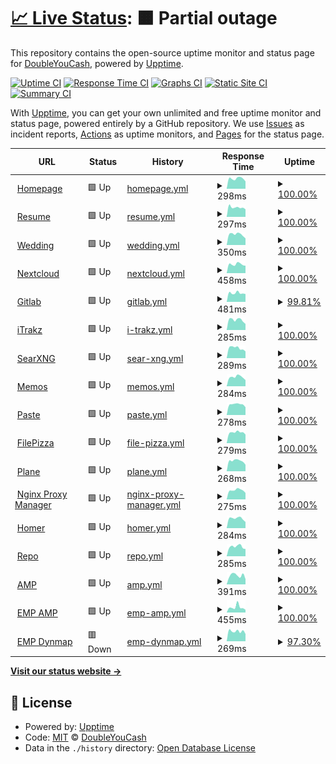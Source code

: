 # [📈 Live Status](https://status.wyattduber.com): <!--live status--> **🟧 Partial outage**

This repository contains the open-source uptime monitor and status page for [DoubleYouCash](https://status.wyattduber.com), powered by [Upptime](https://github.com/upptime/upptime).

[![Uptime CI](https://github.com/DoubleYouCash/statuspage/workflows/Uptime%20CI/badge.svg)](https://github.com/DoubleYouCash/statuspage/actions?query=workflow%3A%22Uptime+CI%22)
[![Response Time CI](https://github.com/DoubleYouCash/statuspage/workflows/Response%20Time%20CI/badge.svg)](https://github.com/DoubleYouCash/statuspage/actions?query=workflow%3A%22Response+Time+CI%22)
[![Graphs CI](https://github.com/DoubleYouCash/statuspage/workflows/Graphs%20CI/badge.svg)](https://github.com/DoubleYouCash/statuspage/actions?query=workflow%3A%22Graphs+CI%22)
[![Static Site CI](https://github.com/DoubleYouCash/statuspage/workflows/Static%20Site%20CI/badge.svg)](https://github.com/DoubleYouCash/statuspage/actions?query=workflow%3A%22Static+Site+CI%22)
[![Summary CI](https://github.com/DoubleYouCash/statuspage/workflows/Summary%20CI/badge.svg)](https://github.com/DoubleYouCash/statuspage/actions?query=workflow%3A%22Summary+CI%22)

With [Upptime](https://upptime.js.org), you can get your own unlimited and free uptime monitor and status page, powered entirely by a GitHub repository. We use [Issues](https://github.com/DoubleYouCash/statuspage/issues) as incident reports, [Actions](https://github.com/DoubleYouCash/statuspage/actions) as uptime monitors, and [Pages](https://status.wyattduber.com) for the status page.

<!--start: status pages-->
<!-- This summary is generated by Upptime (https://github.com/upptime/upptime) -->
<!-- Do not edit this manually, your changes will be overwritten -->
<!-- prettier-ignore -->
| URL | Status | History | Response Time | Uptime |
| --- | ------ | ------- | ------------- | ------ |
| <img alt="" src="https://icons.duckduckgo.com/ip3/www.wyattduber.com.ico" height="13"> [Homepage](https://www.wyattduber.com) | 🟩 Up | [homepage.yml](https://github.com/wyattduber/statuspage/commits/HEAD/history/homepage.yml) | <details><summary><img alt="Response time graph" src="./graphs/homepage/response-time-week.png" height="20"> 298ms</summary><br><a href="https://status.wyattduber.com/history/homepage"><img alt="Response time 337" src="https://img.shields.io/endpoint?url=https%3A%2F%2Fraw.githubusercontent.com%2Fwyattduber%2Fstatuspage%2FHEAD%2Fapi%2Fhomepage%2Fresponse-time.json"></a><br><a href="https://status.wyattduber.com/history/homepage"><img alt="24-hour response time 223" src="https://img.shields.io/endpoint?url=https%3A%2F%2Fraw.githubusercontent.com%2Fwyattduber%2Fstatuspage%2FHEAD%2Fapi%2Fhomepage%2Fresponse-time-day.json"></a><br><a href="https://status.wyattduber.com/history/homepage"><img alt="7-day response time 298" src="https://img.shields.io/endpoint?url=https%3A%2F%2Fraw.githubusercontent.com%2Fwyattduber%2Fstatuspage%2FHEAD%2Fapi%2Fhomepage%2Fresponse-time-week.json"></a><br><a href="https://status.wyattduber.com/history/homepage"><img alt="30-day response time 317" src="https://img.shields.io/endpoint?url=https%3A%2F%2Fraw.githubusercontent.com%2Fwyattduber%2Fstatuspage%2FHEAD%2Fapi%2Fhomepage%2Fresponse-time-month.json"></a><br><a href="https://status.wyattduber.com/history/homepage"><img alt="1-year response time 337" src="https://img.shields.io/endpoint?url=https%3A%2F%2Fraw.githubusercontent.com%2Fwyattduber%2Fstatuspage%2FHEAD%2Fapi%2Fhomepage%2Fresponse-time-year.json"></a></details> | <details><summary><a href="https://status.wyattduber.com/history/homepage">100.00%</a></summary><a href="https://status.wyattduber.com/history/homepage"><img alt="All-time uptime 96.67%" src="https://img.shields.io/endpoint?url=https%3A%2F%2Fraw.githubusercontent.com%2Fwyattduber%2Fstatuspage%2FHEAD%2Fapi%2Fhomepage%2Fuptime.json"></a><br><a href="https://status.wyattduber.com/history/homepage"><img alt="24-hour uptime 100.00%" src="https://img.shields.io/endpoint?url=https%3A%2F%2Fraw.githubusercontent.com%2Fwyattduber%2Fstatuspage%2FHEAD%2Fapi%2Fhomepage%2Fuptime-day.json"></a><br><a href="https://status.wyattduber.com/history/homepage"><img alt="7-day uptime 100.00%" src="https://img.shields.io/endpoint?url=https%3A%2F%2Fraw.githubusercontent.com%2Fwyattduber%2Fstatuspage%2FHEAD%2Fapi%2Fhomepage%2Fuptime-week.json"></a><br><a href="https://status.wyattduber.com/history/homepage"><img alt="30-day uptime 100.00%" src="https://img.shields.io/endpoint?url=https%3A%2F%2Fraw.githubusercontent.com%2Fwyattduber%2Fstatuspage%2FHEAD%2Fapi%2Fhomepage%2Fuptime-month.json"></a><br><a href="https://status.wyattduber.com/history/homepage"><img alt="1-year uptime 96.67%" src="https://img.shields.io/endpoint?url=https%3A%2F%2Fraw.githubusercontent.com%2Fwyattduber%2Fstatuspage%2FHEAD%2Fapi%2Fhomepage%2Fuptime-year.json"></a></details>
| <img alt="" src="https://icons.duckduckgo.com/ip3/resume.wyattduber.com.ico" height="13"> [Resume](https://resume.wyattduber.com) | 🟩 Up | [resume.yml](https://github.com/wyattduber/statuspage/commits/HEAD/history/resume.yml) | <details><summary><img alt="Response time graph" src="./graphs/resume/response-time-week.png" height="20"> 297ms</summary><br><a href="https://status.wyattduber.com/history/resume"><img alt="Response time 342" src="https://img.shields.io/endpoint?url=https%3A%2F%2Fraw.githubusercontent.com%2Fwyattduber%2Fstatuspage%2FHEAD%2Fapi%2Fresume%2Fresponse-time.json"></a><br><a href="https://status.wyattduber.com/history/resume"><img alt="24-hour response time 196" src="https://img.shields.io/endpoint?url=https%3A%2F%2Fraw.githubusercontent.com%2Fwyattduber%2Fstatuspage%2FHEAD%2Fapi%2Fresume%2Fresponse-time-day.json"></a><br><a href="https://status.wyattduber.com/history/resume"><img alt="7-day response time 297" src="https://img.shields.io/endpoint?url=https%3A%2F%2Fraw.githubusercontent.com%2Fwyattduber%2Fstatuspage%2FHEAD%2Fapi%2Fresume%2Fresponse-time-week.json"></a><br><a href="https://status.wyattduber.com/history/resume"><img alt="30-day response time 323" src="https://img.shields.io/endpoint?url=https%3A%2F%2Fraw.githubusercontent.com%2Fwyattduber%2Fstatuspage%2FHEAD%2Fapi%2Fresume%2Fresponse-time-month.json"></a><br><a href="https://status.wyattduber.com/history/resume"><img alt="1-year response time 342" src="https://img.shields.io/endpoint?url=https%3A%2F%2Fraw.githubusercontent.com%2Fwyattduber%2Fstatuspage%2FHEAD%2Fapi%2Fresume%2Fresponse-time-year.json"></a></details> | <details><summary><a href="https://status.wyattduber.com/history/resume">100.00%</a></summary><a href="https://status.wyattduber.com/history/resume"><img alt="All-time uptime 96.68%" src="https://img.shields.io/endpoint?url=https%3A%2F%2Fraw.githubusercontent.com%2Fwyattduber%2Fstatuspage%2FHEAD%2Fapi%2Fresume%2Fuptime.json"></a><br><a href="https://status.wyattduber.com/history/resume"><img alt="24-hour uptime 100.00%" src="https://img.shields.io/endpoint?url=https%3A%2F%2Fraw.githubusercontent.com%2Fwyattduber%2Fstatuspage%2FHEAD%2Fapi%2Fresume%2Fuptime-day.json"></a><br><a href="https://status.wyattduber.com/history/resume"><img alt="7-day uptime 100.00%" src="https://img.shields.io/endpoint?url=https%3A%2F%2Fraw.githubusercontent.com%2Fwyattduber%2Fstatuspage%2FHEAD%2Fapi%2Fresume%2Fuptime-week.json"></a><br><a href="https://status.wyattduber.com/history/resume"><img alt="30-day uptime 100.00%" src="https://img.shields.io/endpoint?url=https%3A%2F%2Fraw.githubusercontent.com%2Fwyattduber%2Fstatuspage%2FHEAD%2Fapi%2Fresume%2Fuptime-month.json"></a><br><a href="https://status.wyattduber.com/history/resume"><img alt="1-year uptime 96.68%" src="https://img.shields.io/endpoint?url=https%3A%2F%2Fraw.githubusercontent.com%2Fwyattduber%2Fstatuspage%2FHEAD%2Fapi%2Fresume%2Fuptime-year.json"></a></details>
| <img alt="" src="https://icons.duckduckgo.com/ip3/wedding.wyattduber.com.ico" height="13"> [Wedding](https://wedding.wyattduber.com) | 🟩 Up | [wedding.yml](https://github.com/wyattduber/statuspage/commits/HEAD/history/wedding.yml) | <details><summary><img alt="Response time graph" src="./graphs/wedding/response-time-week.png" height="20"> 350ms</summary><br><a href="https://status.wyattduber.com/history/wedding"><img alt="Response time 397" src="https://img.shields.io/endpoint?url=https%3A%2F%2Fraw.githubusercontent.com%2Fwyattduber%2Fstatuspage%2FHEAD%2Fapi%2Fwedding%2Fresponse-time.json"></a><br><a href="https://status.wyattduber.com/history/wedding"><img alt="24-hour response time 272" src="https://img.shields.io/endpoint?url=https%3A%2F%2Fraw.githubusercontent.com%2Fwyattduber%2Fstatuspage%2FHEAD%2Fapi%2Fwedding%2Fresponse-time-day.json"></a><br><a href="https://status.wyattduber.com/history/wedding"><img alt="7-day response time 350" src="https://img.shields.io/endpoint?url=https%3A%2F%2Fraw.githubusercontent.com%2Fwyattduber%2Fstatuspage%2FHEAD%2Fapi%2Fwedding%2Fresponse-time-week.json"></a><br><a href="https://status.wyattduber.com/history/wedding"><img alt="30-day response time 373" src="https://img.shields.io/endpoint?url=https%3A%2F%2Fraw.githubusercontent.com%2Fwyattduber%2Fstatuspage%2FHEAD%2Fapi%2Fwedding%2Fresponse-time-month.json"></a><br><a href="https://status.wyattduber.com/history/wedding"><img alt="1-year response time 397" src="https://img.shields.io/endpoint?url=https%3A%2F%2Fraw.githubusercontent.com%2Fwyattduber%2Fstatuspage%2FHEAD%2Fapi%2Fwedding%2Fresponse-time-year.json"></a></details> | <details><summary><a href="https://status.wyattduber.com/history/wedding">100.00%</a></summary><a href="https://status.wyattduber.com/history/wedding"><img alt="All-time uptime 96.68%" src="https://img.shields.io/endpoint?url=https%3A%2F%2Fraw.githubusercontent.com%2Fwyattduber%2Fstatuspage%2FHEAD%2Fapi%2Fwedding%2Fuptime.json"></a><br><a href="https://status.wyattduber.com/history/wedding"><img alt="24-hour uptime 100.00%" src="https://img.shields.io/endpoint?url=https%3A%2F%2Fraw.githubusercontent.com%2Fwyattduber%2Fstatuspage%2FHEAD%2Fapi%2Fwedding%2Fuptime-day.json"></a><br><a href="https://status.wyattduber.com/history/wedding"><img alt="7-day uptime 100.00%" src="https://img.shields.io/endpoint?url=https%3A%2F%2Fraw.githubusercontent.com%2Fwyattduber%2Fstatuspage%2FHEAD%2Fapi%2Fwedding%2Fuptime-week.json"></a><br><a href="https://status.wyattduber.com/history/wedding"><img alt="30-day uptime 100.00%" src="https://img.shields.io/endpoint?url=https%3A%2F%2Fraw.githubusercontent.com%2Fwyattduber%2Fstatuspage%2FHEAD%2Fapi%2Fwedding%2Fuptime-month.json"></a><br><a href="https://status.wyattduber.com/history/wedding"><img alt="1-year uptime 96.68%" src="https://img.shields.io/endpoint?url=https%3A%2F%2Fraw.githubusercontent.com%2Fwyattduber%2Fstatuspage%2FHEAD%2Fapi%2Fwedding%2Fuptime-year.json"></a></details>
| <img alt="" src="https://icons.duckduckgo.com/ip3/cloud.wyattduber.com.ico" height="13"> [Nextcloud](https://cloud.wyattduber.com) | 🟩 Up | [nextcloud.yml](https://github.com/wyattduber/statuspage/commits/HEAD/history/nextcloud.yml) | <details><summary><img alt="Response time graph" src="./graphs/nextcloud/response-time-week.png" height="20"> 458ms</summary><br><a href="https://status.wyattduber.com/history/nextcloud"><img alt="Response time 606" src="https://img.shields.io/endpoint?url=https%3A%2F%2Fraw.githubusercontent.com%2Fwyattduber%2Fstatuspage%2FHEAD%2Fapi%2Fnextcloud%2Fresponse-time.json"></a><br><a href="https://status.wyattduber.com/history/nextcloud"><img alt="24-hour response time 351" src="https://img.shields.io/endpoint?url=https%3A%2F%2Fraw.githubusercontent.com%2Fwyattduber%2Fstatuspage%2FHEAD%2Fapi%2Fnextcloud%2Fresponse-time-day.json"></a><br><a href="https://status.wyattduber.com/history/nextcloud"><img alt="7-day response time 458" src="https://img.shields.io/endpoint?url=https%3A%2F%2Fraw.githubusercontent.com%2Fwyattduber%2Fstatuspage%2FHEAD%2Fapi%2Fnextcloud%2Fresponse-time-week.json"></a><br><a href="https://status.wyattduber.com/history/nextcloud"><img alt="30-day response time 464" src="https://img.shields.io/endpoint?url=https%3A%2F%2Fraw.githubusercontent.com%2Fwyattduber%2Fstatuspage%2FHEAD%2Fapi%2Fnextcloud%2Fresponse-time-month.json"></a><br><a href="https://status.wyattduber.com/history/nextcloud"><img alt="1-year response time 606" src="https://img.shields.io/endpoint?url=https%3A%2F%2Fraw.githubusercontent.com%2Fwyattduber%2Fstatuspage%2FHEAD%2Fapi%2Fnextcloud%2Fresponse-time-year.json"></a></details> | <details><summary><a href="https://status.wyattduber.com/history/nextcloud">100.00%</a></summary><a href="https://status.wyattduber.com/history/nextcloud"><img alt="All-time uptime 96.67%" src="https://img.shields.io/endpoint?url=https%3A%2F%2Fraw.githubusercontent.com%2Fwyattduber%2Fstatuspage%2FHEAD%2Fapi%2Fnextcloud%2Fuptime.json"></a><br><a href="https://status.wyattduber.com/history/nextcloud"><img alt="24-hour uptime 100.00%" src="https://img.shields.io/endpoint?url=https%3A%2F%2Fraw.githubusercontent.com%2Fwyattduber%2Fstatuspage%2FHEAD%2Fapi%2Fnextcloud%2Fuptime-day.json"></a><br><a href="https://status.wyattduber.com/history/nextcloud"><img alt="7-day uptime 100.00%" src="https://img.shields.io/endpoint?url=https%3A%2F%2Fraw.githubusercontent.com%2Fwyattduber%2Fstatuspage%2FHEAD%2Fapi%2Fnextcloud%2Fuptime-week.json"></a><br><a href="https://status.wyattduber.com/history/nextcloud"><img alt="30-day uptime 100.00%" src="https://img.shields.io/endpoint?url=https%3A%2F%2Fraw.githubusercontent.com%2Fwyattduber%2Fstatuspage%2FHEAD%2Fapi%2Fnextcloud%2Fuptime-month.json"></a><br><a href="https://status.wyattduber.com/history/nextcloud"><img alt="1-year uptime 96.67%" src="https://img.shields.io/endpoint?url=https%3A%2F%2Fraw.githubusercontent.com%2Fwyattduber%2Fstatuspage%2FHEAD%2Fapi%2Fnextcloud%2Fuptime-year.json"></a></details>
| <img alt="" src="https://icons.duckduckgo.com/ip3/git.wyattduber.com.ico" height="13"> [Gitlab](https://git.wyattduber.com) | 🟩 Up | [gitlab.yml](https://github.com/wyattduber/statuspage/commits/HEAD/history/gitlab.yml) | <details><summary><img alt="Response time graph" src="./graphs/gitlab/response-time-week.png" height="20"> 481ms</summary><br><a href="https://status.wyattduber.com/history/gitlab"><img alt="Response time 585" src="https://img.shields.io/endpoint?url=https%3A%2F%2Fraw.githubusercontent.com%2Fwyattduber%2Fstatuspage%2FHEAD%2Fapi%2Fgitlab%2Fresponse-time.json"></a><br><a href="https://status.wyattduber.com/history/gitlab"><img alt="24-hour response time 504" src="https://img.shields.io/endpoint?url=https%3A%2F%2Fraw.githubusercontent.com%2Fwyattduber%2Fstatuspage%2FHEAD%2Fapi%2Fgitlab%2Fresponse-time-day.json"></a><br><a href="https://status.wyattduber.com/history/gitlab"><img alt="7-day response time 481" src="https://img.shields.io/endpoint?url=https%3A%2F%2Fraw.githubusercontent.com%2Fwyattduber%2Fstatuspage%2FHEAD%2Fapi%2Fgitlab%2Fresponse-time-week.json"></a><br><a href="https://status.wyattduber.com/history/gitlab"><img alt="30-day response time 519" src="https://img.shields.io/endpoint?url=https%3A%2F%2Fraw.githubusercontent.com%2Fwyattduber%2Fstatuspage%2FHEAD%2Fapi%2Fgitlab%2Fresponse-time-month.json"></a><br><a href="https://status.wyattduber.com/history/gitlab"><img alt="1-year response time 585" src="https://img.shields.io/endpoint?url=https%3A%2F%2Fraw.githubusercontent.com%2Fwyattduber%2Fstatuspage%2FHEAD%2Fapi%2Fgitlab%2Fresponse-time-year.json"></a></details> | <details><summary><a href="https://status.wyattduber.com/history/gitlab">99.81%</a></summary><a href="https://status.wyattduber.com/history/gitlab"><img alt="All-time uptime 96.61%" src="https://img.shields.io/endpoint?url=https%3A%2F%2Fraw.githubusercontent.com%2Fwyattduber%2Fstatuspage%2FHEAD%2Fapi%2Fgitlab%2Fuptime.json"></a><br><a href="https://status.wyattduber.com/history/gitlab"><img alt="24-hour uptime 98.66%" src="https://img.shields.io/endpoint?url=https%3A%2F%2Fraw.githubusercontent.com%2Fwyattduber%2Fstatuspage%2FHEAD%2Fapi%2Fgitlab%2Fuptime-day.json"></a><br><a href="https://status.wyattduber.com/history/gitlab"><img alt="7-day uptime 99.81%" src="https://img.shields.io/endpoint?url=https%3A%2F%2Fraw.githubusercontent.com%2Fwyattduber%2Fstatuspage%2FHEAD%2Fapi%2Fgitlab%2Fuptime-week.json"></a><br><a href="https://status.wyattduber.com/history/gitlab"><img alt="30-day uptime 99.81%" src="https://img.shields.io/endpoint?url=https%3A%2F%2Fraw.githubusercontent.com%2Fwyattduber%2Fstatuspage%2FHEAD%2Fapi%2Fgitlab%2Fuptime-month.json"></a><br><a href="https://status.wyattduber.com/history/gitlab"><img alt="1-year uptime 96.61%" src="https://img.shields.io/endpoint?url=https%3A%2F%2Fraw.githubusercontent.com%2Fwyattduber%2Fstatuspage%2FHEAD%2Fapi%2Fgitlab%2Fuptime-year.json"></a></details>
| <img alt="" src="https://icons.duckduckgo.com/ip3/itrakz.wyattduber.com.ico" height="13"> [iTrakz](https://itrakz.wyattduber.com) | 🟩 Up | [i-trakz.yml](https://github.com/wyattduber/statuspage/commits/HEAD/history/i-trakz.yml) | <details><summary><img alt="Response time graph" src="./graphs/i-trakz/response-time-week.png" height="20"> 285ms</summary><br><a href="https://status.wyattduber.com/history/i-trakz"><img alt="Response time 310" src="https://img.shields.io/endpoint?url=https%3A%2F%2Fraw.githubusercontent.com%2Fwyattduber%2Fstatuspage%2FHEAD%2Fapi%2Fi-trakz%2Fresponse-time.json"></a><br><a href="https://status.wyattduber.com/history/i-trakz"><img alt="24-hour response time 183" src="https://img.shields.io/endpoint?url=https%3A%2F%2Fraw.githubusercontent.com%2Fwyattduber%2Fstatuspage%2FHEAD%2Fapi%2Fi-trakz%2Fresponse-time-day.json"></a><br><a href="https://status.wyattduber.com/history/i-trakz"><img alt="7-day response time 285" src="https://img.shields.io/endpoint?url=https%3A%2F%2Fraw.githubusercontent.com%2Fwyattduber%2Fstatuspage%2FHEAD%2Fapi%2Fi-trakz%2Fresponse-time-week.json"></a><br><a href="https://status.wyattduber.com/history/i-trakz"><img alt="30-day response time 297" src="https://img.shields.io/endpoint?url=https%3A%2F%2Fraw.githubusercontent.com%2Fwyattduber%2Fstatuspage%2FHEAD%2Fapi%2Fi-trakz%2Fresponse-time-month.json"></a><br><a href="https://status.wyattduber.com/history/i-trakz"><img alt="1-year response time 310" src="https://img.shields.io/endpoint?url=https%3A%2F%2Fraw.githubusercontent.com%2Fwyattduber%2Fstatuspage%2FHEAD%2Fapi%2Fi-trakz%2Fresponse-time-year.json"></a></details> | <details><summary><a href="https://status.wyattduber.com/history/i-trakz">100.00%</a></summary><a href="https://status.wyattduber.com/history/i-trakz"><img alt="All-time uptime 95.12%" src="https://img.shields.io/endpoint?url=https%3A%2F%2Fraw.githubusercontent.com%2Fwyattduber%2Fstatuspage%2FHEAD%2Fapi%2Fi-trakz%2Fuptime.json"></a><br><a href="https://status.wyattduber.com/history/i-trakz"><img alt="24-hour uptime 100.00%" src="https://img.shields.io/endpoint?url=https%3A%2F%2Fraw.githubusercontent.com%2Fwyattduber%2Fstatuspage%2FHEAD%2Fapi%2Fi-trakz%2Fuptime-day.json"></a><br><a href="https://status.wyattduber.com/history/i-trakz"><img alt="7-day uptime 100.00%" src="https://img.shields.io/endpoint?url=https%3A%2F%2Fraw.githubusercontent.com%2Fwyattduber%2Fstatuspage%2FHEAD%2Fapi%2Fi-trakz%2Fuptime-week.json"></a><br><a href="https://status.wyattduber.com/history/i-trakz"><img alt="30-day uptime 100.00%" src="https://img.shields.io/endpoint?url=https%3A%2F%2Fraw.githubusercontent.com%2Fwyattduber%2Fstatuspage%2FHEAD%2Fapi%2Fi-trakz%2Fuptime-month.json"></a><br><a href="https://status.wyattduber.com/history/i-trakz"><img alt="1-year uptime 95.12%" src="https://img.shields.io/endpoint?url=https%3A%2F%2Fraw.githubusercontent.com%2Fwyattduber%2Fstatuspage%2FHEAD%2Fapi%2Fi-trakz%2Fuptime-year.json"></a></details>
| <img alt="" src="https://icons.duckduckgo.com/ip3/search.wyattduber.com.ico" height="13"> [SearXNG](https://search.wyattduber.com) | 🟩 Up | [sear-xng.yml](https://github.com/wyattduber/statuspage/commits/HEAD/history/sear-xng.yml) | <details><summary><img alt="Response time graph" src="./graphs/sear-xng/response-time-week.png" height="20"> 289ms</summary><br><a href="https://status.wyattduber.com/history/sear-xng"><img alt="Response time 313" src="https://img.shields.io/endpoint?url=https%3A%2F%2Fraw.githubusercontent.com%2Fwyattduber%2Fstatuspage%2FHEAD%2Fapi%2Fsear-xng%2Fresponse-time.json"></a><br><a href="https://status.wyattduber.com/history/sear-xng"><img alt="24-hour response time 187" src="https://img.shields.io/endpoint?url=https%3A%2F%2Fraw.githubusercontent.com%2Fwyattduber%2Fstatuspage%2FHEAD%2Fapi%2Fsear-xng%2Fresponse-time-day.json"></a><br><a href="https://status.wyattduber.com/history/sear-xng"><img alt="7-day response time 289" src="https://img.shields.io/endpoint?url=https%3A%2F%2Fraw.githubusercontent.com%2Fwyattduber%2Fstatuspage%2FHEAD%2Fapi%2Fsear-xng%2Fresponse-time-week.json"></a><br><a href="https://status.wyattduber.com/history/sear-xng"><img alt="30-day response time 292" src="https://img.shields.io/endpoint?url=https%3A%2F%2Fraw.githubusercontent.com%2Fwyattduber%2Fstatuspage%2FHEAD%2Fapi%2Fsear-xng%2Fresponse-time-month.json"></a><br><a href="https://status.wyattduber.com/history/sear-xng"><img alt="1-year response time 313" src="https://img.shields.io/endpoint?url=https%3A%2F%2Fraw.githubusercontent.com%2Fwyattduber%2Fstatuspage%2FHEAD%2Fapi%2Fsear-xng%2Fresponse-time-year.json"></a></details> | <details><summary><a href="https://status.wyattduber.com/history/sear-xng">100.00%</a></summary><a href="https://status.wyattduber.com/history/sear-xng"><img alt="All-time uptime 100.00%" src="https://img.shields.io/endpoint?url=https%3A%2F%2Fraw.githubusercontent.com%2Fwyattduber%2Fstatuspage%2FHEAD%2Fapi%2Fsear-xng%2Fuptime.json"></a><br><a href="https://status.wyattduber.com/history/sear-xng"><img alt="24-hour uptime 100.00%" src="https://img.shields.io/endpoint?url=https%3A%2F%2Fraw.githubusercontent.com%2Fwyattduber%2Fstatuspage%2FHEAD%2Fapi%2Fsear-xng%2Fuptime-day.json"></a><br><a href="https://status.wyattduber.com/history/sear-xng"><img alt="7-day uptime 100.00%" src="https://img.shields.io/endpoint?url=https%3A%2F%2Fraw.githubusercontent.com%2Fwyattduber%2Fstatuspage%2FHEAD%2Fapi%2Fsear-xng%2Fuptime-week.json"></a><br><a href="https://status.wyattduber.com/history/sear-xng"><img alt="30-day uptime 100.00%" src="https://img.shields.io/endpoint?url=https%3A%2F%2Fraw.githubusercontent.com%2Fwyattduber%2Fstatuspage%2FHEAD%2Fapi%2Fsear-xng%2Fuptime-month.json"></a><br><a href="https://status.wyattduber.com/history/sear-xng"><img alt="1-year uptime 100.00%" src="https://img.shields.io/endpoint?url=https%3A%2F%2Fraw.githubusercontent.com%2Fwyattduber%2Fstatuspage%2FHEAD%2Fapi%2Fsear-xng%2Fuptime-year.json"></a></details>
| <img alt="" src="https://icons.duckduckgo.com/ip3/memos.wyattduber.com.ico" height="13"> [Memos](https://memos.wyattduber.com) | 🟩 Up | [memos.yml](https://github.com/wyattduber/statuspage/commits/HEAD/history/memos.yml) | <details><summary><img alt="Response time graph" src="./graphs/memos/response-time-week.png" height="20"> 284ms</summary><br><a href="https://status.wyattduber.com/history/memos"><img alt="Response time 321" src="https://img.shields.io/endpoint?url=https%3A%2F%2Fraw.githubusercontent.com%2Fwyattduber%2Fstatuspage%2FHEAD%2Fapi%2Fmemos%2Fresponse-time.json"></a><br><a href="https://status.wyattduber.com/history/memos"><img alt="24-hour response time 253" src="https://img.shields.io/endpoint?url=https%3A%2F%2Fraw.githubusercontent.com%2Fwyattduber%2Fstatuspage%2FHEAD%2Fapi%2Fmemos%2Fresponse-time-day.json"></a><br><a href="https://status.wyattduber.com/history/memos"><img alt="7-day response time 284" src="https://img.shields.io/endpoint?url=https%3A%2F%2Fraw.githubusercontent.com%2Fwyattduber%2Fstatuspage%2FHEAD%2Fapi%2Fmemos%2Fresponse-time-week.json"></a><br><a href="https://status.wyattduber.com/history/memos"><img alt="30-day response time 296" src="https://img.shields.io/endpoint?url=https%3A%2F%2Fraw.githubusercontent.com%2Fwyattduber%2Fstatuspage%2FHEAD%2Fapi%2Fmemos%2Fresponse-time-month.json"></a><br><a href="https://status.wyattduber.com/history/memos"><img alt="1-year response time 321" src="https://img.shields.io/endpoint?url=https%3A%2F%2Fraw.githubusercontent.com%2Fwyattduber%2Fstatuspage%2FHEAD%2Fapi%2Fmemos%2Fresponse-time-year.json"></a></details> | <details><summary><a href="https://status.wyattduber.com/history/memos">100.00%</a></summary><a href="https://status.wyattduber.com/history/memos"><img alt="All-time uptime 95.18%" src="https://img.shields.io/endpoint?url=https%3A%2F%2Fraw.githubusercontent.com%2Fwyattduber%2Fstatuspage%2FHEAD%2Fapi%2Fmemos%2Fuptime.json"></a><br><a href="https://status.wyattduber.com/history/memos"><img alt="24-hour uptime 100.00%" src="https://img.shields.io/endpoint?url=https%3A%2F%2Fraw.githubusercontent.com%2Fwyattduber%2Fstatuspage%2FHEAD%2Fapi%2Fmemos%2Fuptime-day.json"></a><br><a href="https://status.wyattduber.com/history/memos"><img alt="7-day uptime 100.00%" src="https://img.shields.io/endpoint?url=https%3A%2F%2Fraw.githubusercontent.com%2Fwyattduber%2Fstatuspage%2FHEAD%2Fapi%2Fmemos%2Fuptime-week.json"></a><br><a href="https://status.wyattduber.com/history/memos"><img alt="30-day uptime 100.00%" src="https://img.shields.io/endpoint?url=https%3A%2F%2Fraw.githubusercontent.com%2Fwyattduber%2Fstatuspage%2FHEAD%2Fapi%2Fmemos%2Fuptime-month.json"></a><br><a href="https://status.wyattduber.com/history/memos"><img alt="1-year uptime 95.18%" src="https://img.shields.io/endpoint?url=https%3A%2F%2Fraw.githubusercontent.com%2Fwyattduber%2Fstatuspage%2FHEAD%2Fapi%2Fmemos%2Fuptime-year.json"></a></details>
| <img alt="" src="https://icons.duckduckgo.com/ip3/paste.wyattduber.com.ico" height="13"> [Paste](https://paste.wyattduber.com) | 🟩 Up | [paste.yml](https://github.com/wyattduber/statuspage/commits/HEAD/history/paste.yml) | <details><summary><img alt="Response time graph" src="./graphs/paste/response-time-week.png" height="20"> 278ms</summary><br><a href="https://status.wyattduber.com/history/paste"><img alt="Response time 317" src="https://img.shields.io/endpoint?url=https%3A%2F%2Fraw.githubusercontent.com%2Fwyattduber%2Fstatuspage%2FHEAD%2Fapi%2Fpaste%2Fresponse-time.json"></a><br><a href="https://status.wyattduber.com/history/paste"><img alt="24-hour response time 208" src="https://img.shields.io/endpoint?url=https%3A%2F%2Fraw.githubusercontent.com%2Fwyattduber%2Fstatuspage%2FHEAD%2Fapi%2Fpaste%2Fresponse-time-day.json"></a><br><a href="https://status.wyattduber.com/history/paste"><img alt="7-day response time 278" src="https://img.shields.io/endpoint?url=https%3A%2F%2Fraw.githubusercontent.com%2Fwyattduber%2Fstatuspage%2FHEAD%2Fapi%2Fpaste%2Fresponse-time-week.json"></a><br><a href="https://status.wyattduber.com/history/paste"><img alt="30-day response time 294" src="https://img.shields.io/endpoint?url=https%3A%2F%2Fraw.githubusercontent.com%2Fwyattduber%2Fstatuspage%2FHEAD%2Fapi%2Fpaste%2Fresponse-time-month.json"></a><br><a href="https://status.wyattduber.com/history/paste"><img alt="1-year response time 317" src="https://img.shields.io/endpoint?url=https%3A%2F%2Fraw.githubusercontent.com%2Fwyattduber%2Fstatuspage%2FHEAD%2Fapi%2Fpaste%2Fresponse-time-year.json"></a></details> | <details><summary><a href="https://status.wyattduber.com/history/paste">100.00%</a></summary><a href="https://status.wyattduber.com/history/paste"><img alt="All-time uptime 99.88%" src="https://img.shields.io/endpoint?url=https%3A%2F%2Fraw.githubusercontent.com%2Fwyattduber%2Fstatuspage%2FHEAD%2Fapi%2Fpaste%2Fuptime.json"></a><br><a href="https://status.wyattduber.com/history/paste"><img alt="24-hour uptime 100.00%" src="https://img.shields.io/endpoint?url=https%3A%2F%2Fraw.githubusercontent.com%2Fwyattduber%2Fstatuspage%2FHEAD%2Fapi%2Fpaste%2Fuptime-day.json"></a><br><a href="https://status.wyattduber.com/history/paste"><img alt="7-day uptime 100.00%" src="https://img.shields.io/endpoint?url=https%3A%2F%2Fraw.githubusercontent.com%2Fwyattduber%2Fstatuspage%2FHEAD%2Fapi%2Fpaste%2Fuptime-week.json"></a><br><a href="https://status.wyattduber.com/history/paste"><img alt="30-day uptime 100.00%" src="https://img.shields.io/endpoint?url=https%3A%2F%2Fraw.githubusercontent.com%2Fwyattduber%2Fstatuspage%2FHEAD%2Fapi%2Fpaste%2Fuptime-month.json"></a><br><a href="https://status.wyattduber.com/history/paste"><img alt="1-year uptime 99.88%" src="https://img.shields.io/endpoint?url=https%3A%2F%2Fraw.githubusercontent.com%2Fwyattduber%2Fstatuspage%2FHEAD%2Fapi%2Fpaste%2Fuptime-year.json"></a></details>
| <img alt="" src="https://icons.duckduckgo.com/ip3/pizza.wyattduber.com.ico" height="13"> [FilePizza](https://pizza.wyattduber.com) | 🟩 Up | [file-pizza.yml](https://github.com/wyattduber/statuspage/commits/HEAD/history/file-pizza.yml) | <details><summary><img alt="Response time graph" src="./graphs/file-pizza/response-time-week.png" height="20"> 279ms</summary><br><a href="https://status.wyattduber.com/history/file-pizza"><img alt="Response time 315" src="https://img.shields.io/endpoint?url=https%3A%2F%2Fraw.githubusercontent.com%2Fwyattduber%2Fstatuspage%2FHEAD%2Fapi%2Ffile-pizza%2Fresponse-time.json"></a><br><a href="https://status.wyattduber.com/history/file-pizza"><img alt="24-hour response time 182" src="https://img.shields.io/endpoint?url=https%3A%2F%2Fraw.githubusercontent.com%2Fwyattduber%2Fstatuspage%2FHEAD%2Fapi%2Ffile-pizza%2Fresponse-time-day.json"></a><br><a href="https://status.wyattduber.com/history/file-pizza"><img alt="7-day response time 279" src="https://img.shields.io/endpoint?url=https%3A%2F%2Fraw.githubusercontent.com%2Fwyattduber%2Fstatuspage%2FHEAD%2Fapi%2Ffile-pizza%2Fresponse-time-week.json"></a><br><a href="https://status.wyattduber.com/history/file-pizza"><img alt="30-day response time 291" src="https://img.shields.io/endpoint?url=https%3A%2F%2Fraw.githubusercontent.com%2Fwyattduber%2Fstatuspage%2FHEAD%2Fapi%2Ffile-pizza%2Fresponse-time-month.json"></a><br><a href="https://status.wyattduber.com/history/file-pizza"><img alt="1-year response time 315" src="https://img.shields.io/endpoint?url=https%3A%2F%2Fraw.githubusercontent.com%2Fwyattduber%2Fstatuspage%2FHEAD%2Fapi%2Ffile-pizza%2Fresponse-time-year.json"></a></details> | <details><summary><a href="https://status.wyattduber.com/history/file-pizza">100.00%</a></summary><a href="https://status.wyattduber.com/history/file-pizza"><img alt="All-time uptime 99.95%" src="https://img.shields.io/endpoint?url=https%3A%2F%2Fraw.githubusercontent.com%2Fwyattduber%2Fstatuspage%2FHEAD%2Fapi%2Ffile-pizza%2Fuptime.json"></a><br><a href="https://status.wyattduber.com/history/file-pizza"><img alt="24-hour uptime 100.00%" src="https://img.shields.io/endpoint?url=https%3A%2F%2Fraw.githubusercontent.com%2Fwyattduber%2Fstatuspage%2FHEAD%2Fapi%2Ffile-pizza%2Fuptime-day.json"></a><br><a href="https://status.wyattduber.com/history/file-pizza"><img alt="7-day uptime 100.00%" src="https://img.shields.io/endpoint?url=https%3A%2F%2Fraw.githubusercontent.com%2Fwyattduber%2Fstatuspage%2FHEAD%2Fapi%2Ffile-pizza%2Fuptime-week.json"></a><br><a href="https://status.wyattduber.com/history/file-pizza"><img alt="30-day uptime 100.00%" src="https://img.shields.io/endpoint?url=https%3A%2F%2Fraw.githubusercontent.com%2Fwyattduber%2Fstatuspage%2FHEAD%2Fapi%2Ffile-pizza%2Fuptime-month.json"></a><br><a href="https://status.wyattduber.com/history/file-pizza"><img alt="1-year uptime 99.95%" src="https://img.shields.io/endpoint?url=https%3A%2F%2Fraw.githubusercontent.com%2Fwyattduber%2Fstatuspage%2FHEAD%2Fapi%2Ffile-pizza%2Fuptime-year.json"></a></details>
| <img alt="" src="https://icons.duckduckgo.com/ip3/plane.wyattduber.com.ico" height="13"> [Plane](https://plane.wyattduber.com) | 🟩 Up | [plane.yml](https://github.com/wyattduber/statuspage/commits/HEAD/history/plane.yml) | <details><summary><img alt="Response time graph" src="./graphs/plane/response-time-week.png" height="20"> 268ms</summary><br><a href="https://status.wyattduber.com/history/plane"><img alt="Response time 305" src="https://img.shields.io/endpoint?url=https%3A%2F%2Fraw.githubusercontent.com%2Fwyattduber%2Fstatuspage%2FHEAD%2Fapi%2Fplane%2Fresponse-time.json"></a><br><a href="https://status.wyattduber.com/history/plane"><img alt="24-hour response time 208" src="https://img.shields.io/endpoint?url=https%3A%2F%2Fraw.githubusercontent.com%2Fwyattduber%2Fstatuspage%2FHEAD%2Fapi%2Fplane%2Fresponse-time-day.json"></a><br><a href="https://status.wyattduber.com/history/plane"><img alt="7-day response time 268" src="https://img.shields.io/endpoint?url=https%3A%2F%2Fraw.githubusercontent.com%2Fwyattduber%2Fstatuspage%2FHEAD%2Fapi%2Fplane%2Fresponse-time-week.json"></a><br><a href="https://status.wyattduber.com/history/plane"><img alt="30-day response time 285" src="https://img.shields.io/endpoint?url=https%3A%2F%2Fraw.githubusercontent.com%2Fwyattduber%2Fstatuspage%2FHEAD%2Fapi%2Fplane%2Fresponse-time-month.json"></a><br><a href="https://status.wyattduber.com/history/plane"><img alt="1-year response time 305" src="https://img.shields.io/endpoint?url=https%3A%2F%2Fraw.githubusercontent.com%2Fwyattduber%2Fstatuspage%2FHEAD%2Fapi%2Fplane%2Fresponse-time-year.json"></a></details> | <details><summary><a href="https://status.wyattduber.com/history/plane">100.00%</a></summary><a href="https://status.wyattduber.com/history/plane"><img alt="All-time uptime 100.00%" src="https://img.shields.io/endpoint?url=https%3A%2F%2Fraw.githubusercontent.com%2Fwyattduber%2Fstatuspage%2FHEAD%2Fapi%2Fplane%2Fuptime.json"></a><br><a href="https://status.wyattduber.com/history/plane"><img alt="24-hour uptime 100.00%" src="https://img.shields.io/endpoint?url=https%3A%2F%2Fraw.githubusercontent.com%2Fwyattduber%2Fstatuspage%2FHEAD%2Fapi%2Fplane%2Fuptime-day.json"></a><br><a href="https://status.wyattduber.com/history/plane"><img alt="7-day uptime 100.00%" src="https://img.shields.io/endpoint?url=https%3A%2F%2Fraw.githubusercontent.com%2Fwyattduber%2Fstatuspage%2FHEAD%2Fapi%2Fplane%2Fuptime-week.json"></a><br><a href="https://status.wyattduber.com/history/plane"><img alt="30-day uptime 100.00%" src="https://img.shields.io/endpoint?url=https%3A%2F%2Fraw.githubusercontent.com%2Fwyattduber%2Fstatuspage%2FHEAD%2Fapi%2Fplane%2Fuptime-month.json"></a><br><a href="https://status.wyattduber.com/history/plane"><img alt="1-year uptime 100.00%" src="https://img.shields.io/endpoint?url=https%3A%2F%2Fraw.githubusercontent.com%2Fwyattduber%2Fstatuspage%2FHEAD%2Fapi%2Fplane%2Fuptime-year.json"></a></details>
| <img alt="" src="https://icons.duckduckgo.com/ip3/nginx.wyattduber.com.ico" height="13"> [Nginx Proxy Manager](https://nginx.wyattduber.com) | 🟩 Up | [nginx-proxy-manager.yml](https://github.com/wyattduber/statuspage/commits/HEAD/history/nginx-proxy-manager.yml) | <details><summary><img alt="Response time graph" src="./graphs/nginx-proxy-manager/response-time-week.png" height="20"> 275ms</summary><br><a href="https://status.wyattduber.com/history/nginx-proxy-manager"><img alt="Response time 309" src="https://img.shields.io/endpoint?url=https%3A%2F%2Fraw.githubusercontent.com%2Fwyattduber%2Fstatuspage%2FHEAD%2Fapi%2Fnginx-proxy-manager%2Fresponse-time.json"></a><br><a href="https://status.wyattduber.com/history/nginx-proxy-manager"><img alt="24-hour response time 201" src="https://img.shields.io/endpoint?url=https%3A%2F%2Fraw.githubusercontent.com%2Fwyattduber%2Fstatuspage%2FHEAD%2Fapi%2Fnginx-proxy-manager%2Fresponse-time-day.json"></a><br><a href="https://status.wyattduber.com/history/nginx-proxy-manager"><img alt="7-day response time 275" src="https://img.shields.io/endpoint?url=https%3A%2F%2Fraw.githubusercontent.com%2Fwyattduber%2Fstatuspage%2FHEAD%2Fapi%2Fnginx-proxy-manager%2Fresponse-time-week.json"></a><br><a href="https://status.wyattduber.com/history/nginx-proxy-manager"><img alt="30-day response time 288" src="https://img.shields.io/endpoint?url=https%3A%2F%2Fraw.githubusercontent.com%2Fwyattduber%2Fstatuspage%2FHEAD%2Fapi%2Fnginx-proxy-manager%2Fresponse-time-month.json"></a><br><a href="https://status.wyattduber.com/history/nginx-proxy-manager"><img alt="1-year response time 309" src="https://img.shields.io/endpoint?url=https%3A%2F%2Fraw.githubusercontent.com%2Fwyattduber%2Fstatuspage%2FHEAD%2Fapi%2Fnginx-proxy-manager%2Fresponse-time-year.json"></a></details> | <details><summary><a href="https://status.wyattduber.com/history/nginx-proxy-manager">100.00%</a></summary><a href="https://status.wyattduber.com/history/nginx-proxy-manager"><img alt="All-time uptime 99.15%" src="https://img.shields.io/endpoint?url=https%3A%2F%2Fraw.githubusercontent.com%2Fwyattduber%2Fstatuspage%2FHEAD%2Fapi%2Fnginx-proxy-manager%2Fuptime.json"></a><br><a href="https://status.wyattduber.com/history/nginx-proxy-manager"><img alt="24-hour uptime 100.00%" src="https://img.shields.io/endpoint?url=https%3A%2F%2Fraw.githubusercontent.com%2Fwyattduber%2Fstatuspage%2FHEAD%2Fapi%2Fnginx-proxy-manager%2Fuptime-day.json"></a><br><a href="https://status.wyattduber.com/history/nginx-proxy-manager"><img alt="7-day uptime 100.00%" src="https://img.shields.io/endpoint?url=https%3A%2F%2Fraw.githubusercontent.com%2Fwyattduber%2Fstatuspage%2FHEAD%2Fapi%2Fnginx-proxy-manager%2Fuptime-week.json"></a><br><a href="https://status.wyattduber.com/history/nginx-proxy-manager"><img alt="30-day uptime 100.00%" src="https://img.shields.io/endpoint?url=https%3A%2F%2Fraw.githubusercontent.com%2Fwyattduber%2Fstatuspage%2FHEAD%2Fapi%2Fnginx-proxy-manager%2Fuptime-month.json"></a><br><a href="https://status.wyattduber.com/history/nginx-proxy-manager"><img alt="1-year uptime 99.15%" src="https://img.shields.io/endpoint?url=https%3A%2F%2Fraw.githubusercontent.com%2Fwyattduber%2Fstatuspage%2FHEAD%2Fapi%2Fnginx-proxy-manager%2Fuptime-year.json"></a></details>
| <img alt="" src="https://icons.duckduckgo.com/ip3/home.wyattduber.com.ico" height="13"> [Homer](https://home.wyattduber.com) | 🟩 Up | [homer.yml](https://github.com/wyattduber/statuspage/commits/HEAD/history/homer.yml) | <details><summary><img alt="Response time graph" src="./graphs/homer/response-time-week.png" height="20"> 284ms</summary><br><a href="https://status.wyattduber.com/history/homer"><img alt="Response time 310" src="https://img.shields.io/endpoint?url=https%3A%2F%2Fraw.githubusercontent.com%2Fwyattduber%2Fstatuspage%2FHEAD%2Fapi%2Fhomer%2Fresponse-time.json"></a><br><a href="https://status.wyattduber.com/history/homer"><img alt="24-hour response time 213" src="https://img.shields.io/endpoint?url=https%3A%2F%2Fraw.githubusercontent.com%2Fwyattduber%2Fstatuspage%2FHEAD%2Fapi%2Fhomer%2Fresponse-time-day.json"></a><br><a href="https://status.wyattduber.com/history/homer"><img alt="7-day response time 284" src="https://img.shields.io/endpoint?url=https%3A%2F%2Fraw.githubusercontent.com%2Fwyattduber%2Fstatuspage%2FHEAD%2Fapi%2Fhomer%2Fresponse-time-week.json"></a><br><a href="https://status.wyattduber.com/history/homer"><img alt="30-day response time 289" src="https://img.shields.io/endpoint?url=https%3A%2F%2Fraw.githubusercontent.com%2Fwyattduber%2Fstatuspage%2FHEAD%2Fapi%2Fhomer%2Fresponse-time-month.json"></a><br><a href="https://status.wyattduber.com/history/homer"><img alt="1-year response time 310" src="https://img.shields.io/endpoint?url=https%3A%2F%2Fraw.githubusercontent.com%2Fwyattduber%2Fstatuspage%2FHEAD%2Fapi%2Fhomer%2Fresponse-time-year.json"></a></details> | <details><summary><a href="https://status.wyattduber.com/history/homer">100.00%</a></summary><a href="https://status.wyattduber.com/history/homer"><img alt="All-time uptime 99.97%" src="https://img.shields.io/endpoint?url=https%3A%2F%2Fraw.githubusercontent.com%2Fwyattduber%2Fstatuspage%2FHEAD%2Fapi%2Fhomer%2Fuptime.json"></a><br><a href="https://status.wyattduber.com/history/homer"><img alt="24-hour uptime 100.00%" src="https://img.shields.io/endpoint?url=https%3A%2F%2Fraw.githubusercontent.com%2Fwyattduber%2Fstatuspage%2FHEAD%2Fapi%2Fhomer%2Fuptime-day.json"></a><br><a href="https://status.wyattduber.com/history/homer"><img alt="7-day uptime 100.00%" src="https://img.shields.io/endpoint?url=https%3A%2F%2Fraw.githubusercontent.com%2Fwyattduber%2Fstatuspage%2FHEAD%2Fapi%2Fhomer%2Fuptime-week.json"></a><br><a href="https://status.wyattduber.com/history/homer"><img alt="30-day uptime 100.00%" src="https://img.shields.io/endpoint?url=https%3A%2F%2Fraw.githubusercontent.com%2Fwyattduber%2Fstatuspage%2FHEAD%2Fapi%2Fhomer%2Fuptime-month.json"></a><br><a href="https://status.wyattduber.com/history/homer"><img alt="1-year uptime 99.97%" src="https://img.shields.io/endpoint?url=https%3A%2F%2Fraw.githubusercontent.com%2Fwyattduber%2Fstatuspage%2FHEAD%2Fapi%2Fhomer%2Fuptime-year.json"></a></details>
| <img alt="" src="https://icons.duckduckgo.com/ip3/repo.wyattduber.com.ico" height="13"> [Repo](https://repo.wyattduber.com) | 🟩 Up | [repo.yml](https://github.com/wyattduber/statuspage/commits/HEAD/history/repo.yml) | <details><summary><img alt="Response time graph" src="./graphs/repo/response-time-week.png" height="20"> 285ms</summary><br><a href="https://status.wyattduber.com/history/repo"><img alt="Response time 296" src="https://img.shields.io/endpoint?url=https%3A%2F%2Fraw.githubusercontent.com%2Fwyattduber%2Fstatuspage%2FHEAD%2Fapi%2Frepo%2Fresponse-time.json"></a><br><a href="https://status.wyattduber.com/history/repo"><img alt="24-hour response time 176" src="https://img.shields.io/endpoint?url=https%3A%2F%2Fraw.githubusercontent.com%2Fwyattduber%2Fstatuspage%2FHEAD%2Fapi%2Frepo%2Fresponse-time-day.json"></a><br><a href="https://status.wyattduber.com/history/repo"><img alt="7-day response time 285" src="https://img.shields.io/endpoint?url=https%3A%2F%2Fraw.githubusercontent.com%2Fwyattduber%2Fstatuspage%2FHEAD%2Fapi%2Frepo%2Fresponse-time-week.json"></a><br><a href="https://status.wyattduber.com/history/repo"><img alt="30-day response time 288" src="https://img.shields.io/endpoint?url=https%3A%2F%2Fraw.githubusercontent.com%2Fwyattduber%2Fstatuspage%2FHEAD%2Fapi%2Frepo%2Fresponse-time-month.json"></a><br><a href="https://status.wyattduber.com/history/repo"><img alt="1-year response time 296" src="https://img.shields.io/endpoint?url=https%3A%2F%2Fraw.githubusercontent.com%2Fwyattduber%2Fstatuspage%2FHEAD%2Fapi%2Frepo%2Fresponse-time-year.json"></a></details> | <details><summary><a href="https://status.wyattduber.com/history/repo">100.00%</a></summary><a href="https://status.wyattduber.com/history/repo"><img alt="All-time uptime 100.00%" src="https://img.shields.io/endpoint?url=https%3A%2F%2Fraw.githubusercontent.com%2Fwyattduber%2Fstatuspage%2FHEAD%2Fapi%2Frepo%2Fuptime.json"></a><br><a href="https://status.wyattduber.com/history/repo"><img alt="24-hour uptime 100.00%" src="https://img.shields.io/endpoint?url=https%3A%2F%2Fraw.githubusercontent.com%2Fwyattduber%2Fstatuspage%2FHEAD%2Fapi%2Frepo%2Fuptime-day.json"></a><br><a href="https://status.wyattduber.com/history/repo"><img alt="7-day uptime 100.00%" src="https://img.shields.io/endpoint?url=https%3A%2F%2Fraw.githubusercontent.com%2Fwyattduber%2Fstatuspage%2FHEAD%2Fapi%2Frepo%2Fuptime-week.json"></a><br><a href="https://status.wyattduber.com/history/repo"><img alt="30-day uptime 100.00%" src="https://img.shields.io/endpoint?url=https%3A%2F%2Fraw.githubusercontent.com%2Fwyattduber%2Fstatuspage%2FHEAD%2Fapi%2Frepo%2Fuptime-month.json"></a><br><a href="https://status.wyattduber.com/history/repo"><img alt="1-year uptime 100.00%" src="https://img.shields.io/endpoint?url=https%3A%2F%2Fraw.githubusercontent.com%2Fwyattduber%2Fstatuspage%2FHEAD%2Fapi%2Frepo%2Fuptime-year.json"></a></details>
| <img alt="" src="https://icons.duckduckgo.com/ip3/server.wyattduber.com.ico" height="13"> [AMP](https://server.wyattduber.com) | 🟩 Up | [amp.yml](https://github.com/wyattduber/statuspage/commits/HEAD/history/amp.yml) | <details><summary><img alt="Response time graph" src="./graphs/amp/response-time-week.png" height="20"> 391ms</summary><br><a href="https://status.wyattduber.com/history/amp"><img alt="Response time 372" src="https://img.shields.io/endpoint?url=https%3A%2F%2Fraw.githubusercontent.com%2Fwyattduber%2Fstatuspage%2FHEAD%2Fapi%2Famp%2Fresponse-time.json"></a><br><a href="https://status.wyattduber.com/history/amp"><img alt="24-hour response time 209" src="https://img.shields.io/endpoint?url=https%3A%2F%2Fraw.githubusercontent.com%2Fwyattduber%2Fstatuspage%2FHEAD%2Fapi%2Famp%2Fresponse-time-day.json"></a><br><a href="https://status.wyattduber.com/history/amp"><img alt="7-day response time 391" src="https://img.shields.io/endpoint?url=https%3A%2F%2Fraw.githubusercontent.com%2Fwyattduber%2Fstatuspage%2FHEAD%2Fapi%2Famp%2Fresponse-time-week.json"></a><br><a href="https://status.wyattduber.com/history/amp"><img alt="30-day response time 353" src="https://img.shields.io/endpoint?url=https%3A%2F%2Fraw.githubusercontent.com%2Fwyattduber%2Fstatuspage%2FHEAD%2Fapi%2Famp%2Fresponse-time-month.json"></a><br><a href="https://status.wyattduber.com/history/amp"><img alt="1-year response time 372" src="https://img.shields.io/endpoint?url=https%3A%2F%2Fraw.githubusercontent.com%2Fwyattduber%2Fstatuspage%2FHEAD%2Fapi%2Famp%2Fresponse-time-year.json"></a></details> | <details><summary><a href="https://status.wyattduber.com/history/amp">100.00%</a></summary><a href="https://status.wyattduber.com/history/amp"><img alt="All-time uptime 96.13%" src="https://img.shields.io/endpoint?url=https%3A%2F%2Fraw.githubusercontent.com%2Fwyattduber%2Fstatuspage%2FHEAD%2Fapi%2Famp%2Fuptime.json"></a><br><a href="https://status.wyattduber.com/history/amp"><img alt="24-hour uptime 100.00%" src="https://img.shields.io/endpoint?url=https%3A%2F%2Fraw.githubusercontent.com%2Fwyattduber%2Fstatuspage%2FHEAD%2Fapi%2Famp%2Fuptime-day.json"></a><br><a href="https://status.wyattduber.com/history/amp"><img alt="7-day uptime 100.00%" src="https://img.shields.io/endpoint?url=https%3A%2F%2Fraw.githubusercontent.com%2Fwyattduber%2Fstatuspage%2FHEAD%2Fapi%2Famp%2Fuptime-week.json"></a><br><a href="https://status.wyattduber.com/history/amp"><img alt="30-day uptime 100.00%" src="https://img.shields.io/endpoint?url=https%3A%2F%2Fraw.githubusercontent.com%2Fwyattduber%2Fstatuspage%2FHEAD%2Fapi%2Famp%2Fuptime-month.json"></a><br><a href="https://status.wyattduber.com/history/amp"><img alt="1-year uptime 96.13%" src="https://img.shields.io/endpoint?url=https%3A%2F%2Fraw.githubusercontent.com%2Fwyattduber%2Fstatuspage%2FHEAD%2Fapi%2Famp%2Fuptime-year.json"></a></details>
| <img alt="" src="https://icons.duckduckgo.com/ip3/server.endofthemapparty.com.ico" height="13"> [EMP AMP](https://server.endofthemapparty.com) | 🟩 Up | [emp-amp.yml](https://github.com/wyattduber/statuspage/commits/HEAD/history/emp-amp.yml) | <details><summary><img alt="Response time graph" src="./graphs/emp-amp/response-time-week.png" height="20"> 455ms</summary><br><a href="https://status.wyattduber.com/history/emp-amp"><img alt="Response time 470" src="https://img.shields.io/endpoint?url=https%3A%2F%2Fraw.githubusercontent.com%2Fwyattduber%2Fstatuspage%2FHEAD%2Fapi%2Femp-amp%2Fresponse-time.json"></a><br><a href="https://status.wyattduber.com/history/emp-amp"><img alt="24-hour response time 303" src="https://img.shields.io/endpoint?url=https%3A%2F%2Fraw.githubusercontent.com%2Fwyattduber%2Fstatuspage%2FHEAD%2Fapi%2Femp-amp%2Fresponse-time-day.json"></a><br><a href="https://status.wyattduber.com/history/emp-amp"><img alt="7-day response time 455" src="https://img.shields.io/endpoint?url=https%3A%2F%2Fraw.githubusercontent.com%2Fwyattduber%2Fstatuspage%2FHEAD%2Fapi%2Femp-amp%2Fresponse-time-week.json"></a><br><a href="https://status.wyattduber.com/history/emp-amp"><img alt="30-day response time 423" src="https://img.shields.io/endpoint?url=https%3A%2F%2Fraw.githubusercontent.com%2Fwyattduber%2Fstatuspage%2FHEAD%2Fapi%2Femp-amp%2Fresponse-time-month.json"></a><br><a href="https://status.wyattduber.com/history/emp-amp"><img alt="1-year response time 470" src="https://img.shields.io/endpoint?url=https%3A%2F%2Fraw.githubusercontent.com%2Fwyattduber%2Fstatuspage%2FHEAD%2Fapi%2Femp-amp%2Fresponse-time-year.json"></a></details> | <details><summary><a href="https://status.wyattduber.com/history/emp-amp">100.00%</a></summary><a href="https://status.wyattduber.com/history/emp-amp"><img alt="All-time uptime 95.60%" src="https://img.shields.io/endpoint?url=https%3A%2F%2Fraw.githubusercontent.com%2Fwyattduber%2Fstatuspage%2FHEAD%2Fapi%2Femp-amp%2Fuptime.json"></a><br><a href="https://status.wyattduber.com/history/emp-amp"><img alt="24-hour uptime 100.00%" src="https://img.shields.io/endpoint?url=https%3A%2F%2Fraw.githubusercontent.com%2Fwyattduber%2Fstatuspage%2FHEAD%2Fapi%2Femp-amp%2Fuptime-day.json"></a><br><a href="https://status.wyattduber.com/history/emp-amp"><img alt="7-day uptime 100.00%" src="https://img.shields.io/endpoint?url=https%3A%2F%2Fraw.githubusercontent.com%2Fwyattduber%2Fstatuspage%2FHEAD%2Fapi%2Femp-amp%2Fuptime-week.json"></a><br><a href="https://status.wyattduber.com/history/emp-amp"><img alt="30-day uptime 100.00%" src="https://img.shields.io/endpoint?url=https%3A%2F%2Fraw.githubusercontent.com%2Fwyattduber%2Fstatuspage%2FHEAD%2Fapi%2Femp-amp%2Fuptime-month.json"></a><br><a href="https://status.wyattduber.com/history/emp-amp"><img alt="1-year uptime 95.60%" src="https://img.shields.io/endpoint?url=https%3A%2F%2Fraw.githubusercontent.com%2Fwyattduber%2Fstatuspage%2FHEAD%2Fapi%2Femp-amp%2Fuptime-year.json"></a></details>
| <img alt="" src="https://icons.duckduckgo.com/ip3/dynmap.endofthemapparty.com.ico" height="13"> [EMP Dynmap](https://dynmap.endofthemapparty.com) | 🟥 Down | [emp-dynmap.yml](https://github.com/wyattduber/statuspage/commits/HEAD/history/emp-dynmap.yml) | <details><summary><img alt="Response time graph" src="./graphs/emp-dynmap/response-time-week.png" height="20"> 269ms</summary><br><a href="https://status.wyattduber.com/history/emp-dynmap"><img alt="Response time 374" src="https://img.shields.io/endpoint?url=https%3A%2F%2Fraw.githubusercontent.com%2Fwyattduber%2Fstatuspage%2FHEAD%2Fapi%2Femp-dynmap%2Fresponse-time.json"></a><br><a href="https://status.wyattduber.com/history/emp-dynmap"><img alt="24-hour response time 189" src="https://img.shields.io/endpoint?url=https%3A%2F%2Fraw.githubusercontent.com%2Fwyattduber%2Fstatuspage%2FHEAD%2Fapi%2Femp-dynmap%2Fresponse-time-day.json"></a><br><a href="https://status.wyattduber.com/history/emp-dynmap"><img alt="7-day response time 269" src="https://img.shields.io/endpoint?url=https%3A%2F%2Fraw.githubusercontent.com%2Fwyattduber%2Fstatuspage%2FHEAD%2Fapi%2Femp-dynmap%2Fresponse-time-week.json"></a><br><a href="https://status.wyattduber.com/history/emp-dynmap"><img alt="30-day response time 327" src="https://img.shields.io/endpoint?url=https%3A%2F%2Fraw.githubusercontent.com%2Fwyattduber%2Fstatuspage%2FHEAD%2Fapi%2Femp-dynmap%2Fresponse-time-month.json"></a><br><a href="https://status.wyattduber.com/history/emp-dynmap"><img alt="1-year response time 374" src="https://img.shields.io/endpoint?url=https%3A%2F%2Fraw.githubusercontent.com%2Fwyattduber%2Fstatuspage%2FHEAD%2Fapi%2Femp-dynmap%2Fresponse-time-year.json"></a></details> | <details><summary><a href="https://status.wyattduber.com/history/emp-dynmap">97.30%</a></summary><a href="https://status.wyattduber.com/history/emp-dynmap"><img alt="All-time uptime 99.29%" src="https://img.shields.io/endpoint?url=https%3A%2F%2Fraw.githubusercontent.com%2Fwyattduber%2Fstatuspage%2FHEAD%2Fapi%2Femp-dynmap%2Fuptime.json"></a><br><a href="https://status.wyattduber.com/history/emp-dynmap"><img alt="24-hour uptime 81.12%" src="https://img.shields.io/endpoint?url=https%3A%2F%2Fraw.githubusercontent.com%2Fwyattduber%2Fstatuspage%2FHEAD%2Fapi%2Femp-dynmap%2Fuptime-day.json"></a><br><a href="https://status.wyattduber.com/history/emp-dynmap"><img alt="7-day uptime 97.30%" src="https://img.shields.io/endpoint?url=https%3A%2F%2Fraw.githubusercontent.com%2Fwyattduber%2Fstatuspage%2FHEAD%2Fapi%2Femp-dynmap%2Fuptime-week.json"></a><br><a href="https://status.wyattduber.com/history/emp-dynmap"><img alt="30-day uptime 98.64%" src="https://img.shields.io/endpoint?url=https%3A%2F%2Fraw.githubusercontent.com%2Fwyattduber%2Fstatuspage%2FHEAD%2Fapi%2Femp-dynmap%2Fuptime-month.json"></a><br><a href="https://status.wyattduber.com/history/emp-dynmap"><img alt="1-year uptime 99.29%" src="https://img.shields.io/endpoint?url=https%3A%2F%2Fraw.githubusercontent.com%2Fwyattduber%2Fstatuspage%2FHEAD%2Fapi%2Femp-dynmap%2Fuptime-year.json"></a></details>

<!--end: status pages-->

[**Visit our status website →**](https://status.wyattduber.com)

## 📄 License

- Powered by: [Upptime](https://github.com/upptime/upptime)
- Code: [MIT](./LICENSE) © [DoubleYouCash](https://status.wyattduber.com)
- Data in the `./history` directory: [Open Database License](https://opendatacommons.org/licenses/odbl/1-0/)
